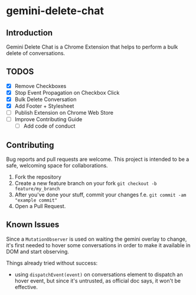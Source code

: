 # gemini-delete-chat

## Introduction

Gemini Delete Chat is a Chrome Extension that helps to perform a bulk delete of conversations.

## TODOS

- [X] Remove Checkboxes
- [X] Stop Event Propagation on Checkbox Click
- [X] Bulk Delete Conversation
- [X] Add Footer + Stylesheet
- [ ] Publish Extension on Chrome Web Store
- [ ] Improve Contributing Guide
  - [ ] Add code of conduct

## Contributing

Bug reports and pull requests are welcome. This project is intended to be a safe, welcoming space for collaborations.

1. Fork the repository
2. Create a new feature branch on your fork `git checkout -b feature/my_branch`
3. After you've done your stuff, commit your changes f.e.
`git commit -am "example commit"`
4. Open a Pull Request.

## Known Issues

Since a `MutationObserver` is used on waiting the gemini overlay to change, it's first needed to hover some conversations in order to make it available in DOM and start observing.

Things already tried without success:

- using `dispatchEvent(event)` on conversations element to dispatch an hover event, but since it's untrusted, as official doc says, it won't be effective.